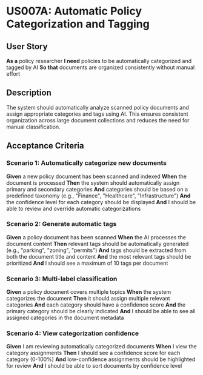 # US007A: Automatic Policy Categorization and Tagging

## User Story

**As a** policy researcher
**I need** policies to be automatically categorized and tagged by AI
**So that** documents are organized consistently without manual effort

## Description

The system should automatically analyze scanned policy documents and assign appropriate categories and tags using AI. This ensures consistent organization across large document collections and reduces the need for manual classification.

## Acceptance Criteria

### Scenario 1: Automatically categorize new documents

**Given** a new policy document has been scanned and indexed
**When** the document is processed
**Then** the system should automatically assign primary and secondary categories
**And** categories should be based on a predefined taxonomy (e.g., "Finance", "Healthcare", "Infrastructure")
**And** the confidence level for each category should be displayed
**And** I should be able to review and override automatic categorizations

### Scenario 2: Generate automatic tags

**Given** a policy document has been scanned
**When** the AI processes the document content
**Then** relevant tags should be automatically generated (e.g., "parking", "zoning", "permits")
**And** tags should be extracted from both the document title and content
**And** the most relevant tags should be prioritized
**And** I should see a maximum of 10 tags per document

### Scenario 3: Multi-label classification

**Given** a policy document covers multiple topics
**When** the system categorizes the document
**Then** it should assign multiple relevant categories
**And** each category should have a confidence score
**And** the primary category should be clearly indicated
**And** I should be able to see all assigned categories in the document metadata

### Scenario 4: View categorization confidence

**Given** I am reviewing automatically categorized documents
**When** I view the category assignments
**Then** I should see a confidence score for each category (0-100%)
**And** low-confidence assignments should be highlighted for review
**And** I should be able to sort documents by confidence level
